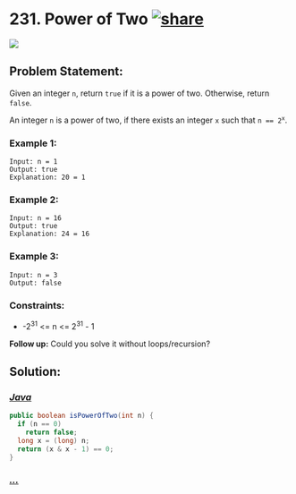 # 231. Power of Two [![share]](https://leetcode.com/problems/power-of-two/)

![][easy]

## Problem Statement:

Given an integer `n`, return `true` if it is a power of two. Otherwise, return `false`.

An integer `n` is a power of two, if there exists an integer `x` such that <code>n == 2<sup>x</sup></code>.

### Example 1:

```
Input: n = 1
Output: true
Explanation: 20 = 1
```

### Example 2:

```
Input: n = 16
Output: true
Explanation: 24 = 16
```

### Example 3:

```
Input: n = 3
Output: false
```

### Constraints:

- -2<sup>31</sup> <= n <= 2<sup>31</sup> - 1

**Follow up:** Could you solve it without loops/recursion?

## Solution:

### [_Java_](./PowerOfTwo.java)

```java
public boolean isPowerOfTwo(int n) {
  if (n == 0)
    return false;
  long x = (long) n;
  return (x & x - 1) == 0;
}
```

### [_..._]()

```

```

<!----------------------------------{ link }--------------------------------->

[share]: https://img.icons8.com/external-anggara-blue-anggara-putra/20/000000/external-share-user-interface-basic-anggara-blue-anggara-putra-2.png
[easy]: https://img.shields.io/badge/Difficulty-Easy-bright.svg
[medium]: https://img.shields.io/badge/Difficulty-Medium-yellow.svg
[hard]: https://img.shields.io/badge/Difficulty-Hard-red.svg
